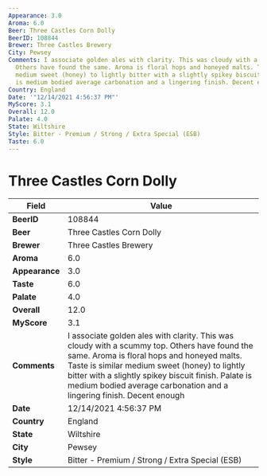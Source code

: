 ```yaml
---
Appearance: 3.0
Aroma: 6.0
Beer: Three Castles Corn Dolly
BeerID: 108844
Brewer: Three Castles Brewery
City: Pewsey
Comments: I associate golden ales with clarity. This was cloudy with a scummy top.
  Others have found the same. Aroma is floral hops and honeyed malts. Taste is similar
  medium sweet (honey) to lightly bitter with a slightly spikey biscuit finish. Palate
  is medium bodied average carbonation and a lingering finish. Decent enough
Country: England
Date: '"12/14/2021 4:56:37 PM"'
MyScore: 3.1
Overall: 12.0
Palate: 4.0
State: Wiltshire
Style: Bitter - Premium / Strong / Extra Special (ESB)
Taste: 6.0
---
```


# Three Castles Corn Dolly

| Field         | Value |
|---------------|-------|
| **BeerID** | 108844 |
| **Beer** | Three Castles Corn Dolly |
| **Brewer** | Three Castles Brewery |
| **Aroma** | 6.0 |
| **Appearance** | 3.0 |
| **Taste** | 6.0 |
| **Palate** | 4.0 |
| **Overall** | 12.0 |
| **MyScore** | 3.1 |
| **Comments** | I associate golden ales with clarity. This was cloudy with a scummy top. Others have found the same. Aroma is floral hops and honeyed malts. Taste is similar medium sweet (honey) to lightly bitter with a slightly spikey biscuit finish. Palate is medium bodied average carbonation and a lingering finish. Decent enough |
| **Date** | 12/14/2021 4:56:37 PM |
| **Country** | England |
| **State** | Wiltshire |
| **City** | Pewsey |
| **Style** | Bitter - Premium / Strong / Extra Special (ESB) |
